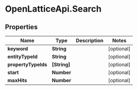 # OpenLatticeApi.Search

## Properties

Name | Type | Description | Notes
------------ | ------------- | ------------- | -------------
**keyword** | **String** |  | [optional] 
**entityTypeId** | **String** |  | [optional] 
**propertyTypeIds** | **[String]** |  | [optional] 
**start** | **Number** |  | [optional] 
**maxHits** | **Number** |  | [optional] 


